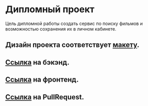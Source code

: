 # Дипломный проект

Цель дипломной работы создать сервис по поиску фильмов и возможностью сохранения их в личном кабинете.

Дизайн проекта соответствует [макету](https://disk.yandex.ru/d/PtUEGUdv3rgltg).
---
[Ссылка](https://api.movies.vltd.nomoredomains.sbs/) на бэкэнд.
---
[Ссылка](http://movies.vltd.nomoredomains.club/) на фронтенд.
---
[Ссылка](https://github.com/Vladlenltd/movies-explorer-frontend/pull/2) на PullRequest.
---
